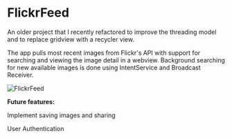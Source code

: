 # FlickrFeed

An older project that I recently refactored to improve the threading model and to replace gridview with a recycler view.

The app pulls most recent images from Flickr's API with support for searching and viewing the image detail in a webview. Background searching for new available images is done using IntentService and Broadcast Receiver.


 ![FlickrFeed](http://i.imgur.com/kxBfTpk.jpg)


**Future features:**

Implement saving images and sharing

User Authentication


